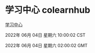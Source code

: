 # 学习中心 colearnhub
[学习中心](http://59.174.27.195:56308/colearnhub/)

2022年 06月 04日 星期六 10:00:02 CST

2022年 06月 04日 星期六 02:00:02 GMT
